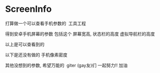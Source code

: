 # ScreenInfo
打算做一个可以查看手机参数的  工具工程

得到安卓手机屏幕的参数 包括这个 屏幕宽高, 状态栏的高度  虚拟导航栏的高度


以上是可以查看到的

以下是还没有做的
手机像素密度


其他没想到的参数, 希望万能的  giter (gay友)们 一起努力!! 加油
